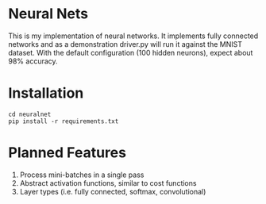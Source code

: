 # Neural Nets

This is my implementation of neural networks.  It implements fully connected networks and as a demonstration driver.py
will run it against the MNIST dataset.  With the default configuration (100 hidden neurons), expect about 98% accuracy.

# Installation

```git clone https://github.com/djcichon/neuralnet
cd neuralnet
pip install -r requirements.txt
```

# Planned Features

1. Process mini-batches in a single pass
2. Abstract activation functions, similar to cost functions
3. Layer types (i.e. fully connected, softmax, convolutional)
